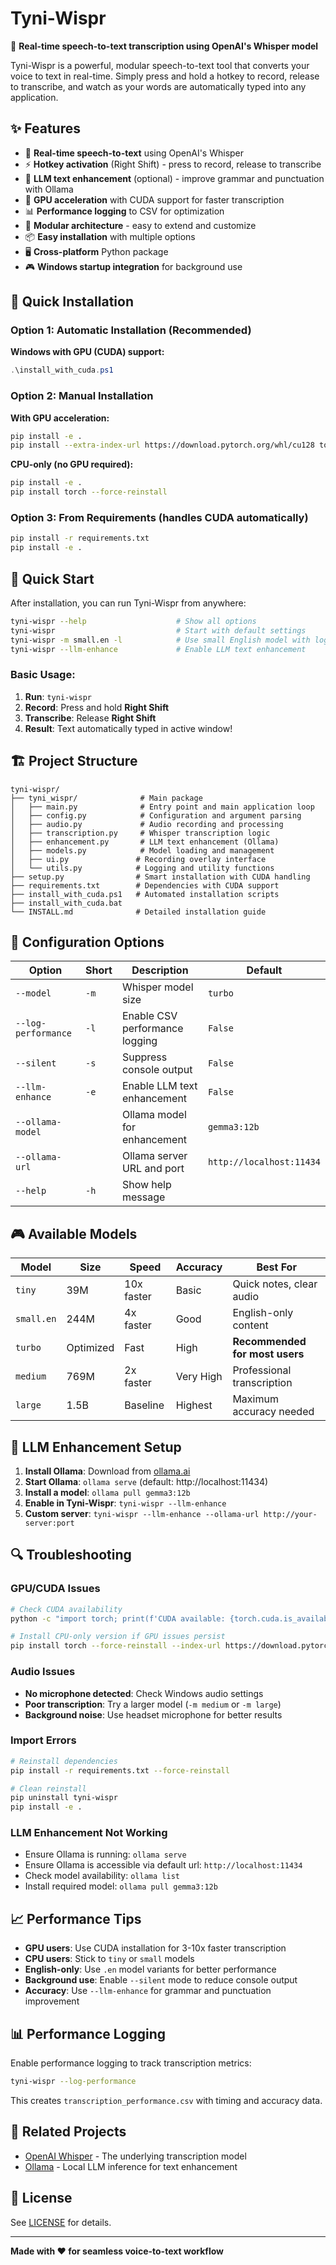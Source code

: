 # Tyni-Wispr

🎤 **Real-time speech-to-text transcription using OpenAI's Whisper model**

Tyni-Wispr is a powerful, modular speech-to-text tool that converts your voice to text in real-time. Simply press and hold a hotkey to record, release to transcribe, and watch as your words are automatically typed into any application.

## ✨ Features

- 🎯 **Real-time speech-to-text** using OpenAI's Whisper
- ⚡ **Hotkey activation** (Right Shift) - press to record, release to transcribe
- 🤖 **LLM text enhancement** (optional) - improve grammar and punctuation with Ollama
- 🚀 **GPU acceleration** with CUDA support for faster transcription
- 📊 **Performance logging** to CSV for optimization
- 🔧 **Modular architecture** - easy to extend and customize
- 📦 **Easy installation** with multiple options
- 🖥️ **Cross-platform** Python package
- 🎮 **Windows startup integration** for background use

## 🚀 Quick Installation

### Option 1: Automatic Installation (Recommended)

**Windows with GPU (CUDA) support:**
```powershell
.\install_with_cuda.ps1
```

### Option 2: Manual Installation

**With GPU acceleration:**
```bash
pip install -e .
pip install --extra-index-url https://download.pytorch.org/whl/cu128 torch>=2.0.0 --force-reinstall
```

**CPU-only (no GPU required):**
```bash
pip install -e .
pip install torch --force-reinstall
```

### Option 3: From Requirements (handles CUDA automatically)
```bash
pip install -r requirements.txt
pip install -e .
```

## 🎯 Quick Start

After installation, you can run Tyni-Wispr from anywhere:

```bash
tyni-wispr --help                    # Show all options
tyni-wispr                           # Start with default settings
tyni-wispr -m small.en -l            # Use small English model with logging
tyni-wispr --llm-enhance             # Enable LLM text enhancement
```

### Basic Usage:
1. **Run**: `tyni-wispr`
2. **Record**: Press and hold **Right Shift**
3. **Transcribe**: Release **Right Shift**
4. **Result**: Text automatically typed in active window!

## 🏗️ Project Structure

```
tyni-wispr/
├── tyni_wispr/              # Main package
│   ├── main.py              # Entry point and main application loop
│   ├── config.py            # Configuration and argument parsing
│   ├── audio.py             # Audio recording and processing
│   ├── transcription.py     # Whisper transcription logic
│   ├── enhancement.py       # LLM text enhancement (Ollama)
│   ├── models.py            # Model loading and management
│   ├── ui.py               # Recording overlay interface
│   └── utils.py            # Logging and utility functions
├── setup.py                # Smart installation with CUDA handling
├── requirements.txt        # Dependencies with CUDA support
├── install_with_cuda.ps1   # Automated installation scripts
├── install_with_cuda.bat   
└── INSTALL.md              # Detailed installation guide
```

## 🔧 Configuration Options

| Option | Short | Description | Default |
|--------|-------|-------------|---------|
| `--model` | `-m` | Whisper model size | `turbo` |
| `--log-performance` | `-l` | Enable CSV performance logging | `False` |
| `--silent` | `-s` | Suppress console output | `False` |
| `--llm-enhance` | `-e` | Enable LLM text enhancement | `False` |
| `--ollama-model` | | Ollama model for enhancement | `gemma3:12b` |
| `--ollama-url` | | Ollama server URL and port | `http://localhost:11434` |
| `--help` | `-h` | Show help message | |

## 🎮 Available Models

| Model | Size | Speed | Accuracy | Best For |
|-------|------|-------|----------|----------|
| `tiny` | 39M | 10x faster | Basic | Quick notes, clear audio |
| `small.en` | 244M | 4x faster | Good | English-only content |
| `turbo` | Optimized | Fast | High | **Recommended for most users** |
| `medium` | 769M | 2x faster | Very High | Professional transcription |
| `large` | 1.5B | Baseline | Highest | Maximum accuracy needed |

## 🤖 LLM Enhancement Setup

1. **Install Ollama**: Download from [ollama.ai](https://ollama.ai)
2. **Start Ollama**: `ollama serve` (default: http://localhost:11434)
3. **Install a model**: `ollama pull gemma3:12b`
4. **Enable in Tyni-Wispr**: `tyni-wispr --llm-enhance`
5. **Custom server**: `tyni-wispr --llm-enhance --ollama-url http://your-server:port`

## 🔍 Troubleshooting

### GPU/CUDA Issues
```bash
# Check CUDA availability
python -c "import torch; print(f'CUDA available: {torch.cuda.is_available()}')"

# Install CPU-only version if GPU issues persist
pip install torch --force-reinstall --index-url https://download.pytorch.org/whl/cpu
```

### Audio Issues
- **No microphone detected**: Check Windows audio settings
- **Poor transcription**: Try a larger model (`-m medium` or `-m large`)
- **Background noise**: Use headset microphone for better results

### Import Errors
```bash
# Reinstall dependencies
pip install -r requirements.txt --force-reinstall

# Clean reinstall
pip uninstall tyni-wispr
pip install -e .
```

### LLM Enhancement Not Working
- Ensure Ollama is running: `ollama serve`
- Ensure Ollama is accessible via default url: `http://localhost:11434`
- Check model availability: `ollama list`
- Install required model: `ollama pull gemma3:12b`

## 📈 Performance Tips

- **GPU users**: Use CUDA installation for 3-10x faster transcription
- **CPU users**: Stick to `tiny` or `small` models
- **English-only**: Use `.en` model variants for better performance
- **Background use**: Enable `--silent` mode to reduce console output
- **Accuracy**: Use `--llm-enhance` for grammar and punctuation improvement

## 📊 Performance Logging

Enable performance logging to track transcription metrics:

```bash
tyni-wispr --log-performance
```

This creates `transcription_performance.csv` with timing and accuracy data.

## 🔗 Related Projects

- [OpenAI Whisper](https://github.com/openai/whisper) - The underlying transcription model
- [Ollama](https://ollama.ai) - Local LLM inference for text enhancement

## 📄 License

See [LICENSE](LICENSE) for details.

---

**Made with ❤️ for seamless voice-to-text workflow**
